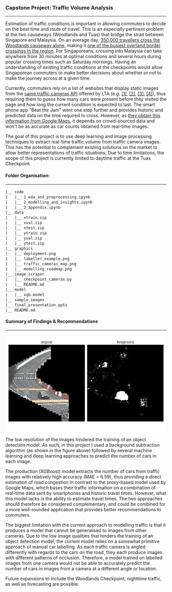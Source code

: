 ### Capstone Project: Traffic Volume Analysis
---

Estimation of traffic conditions is important in allowing commuters to decide on the best time and route of travel. This is an especially pertinent problem at the two causeways (Woodlands and Tuas) that bridge the strait between Singapore and Malaysia. On an average day, [350,000 travellers cross the Woodlands causeway alone](https://www.straitstimes.com/singapore/a-look-at-woodlands-checkpoint-singapores-first-and-last-line-of-defence), making it [one of the busiest overland border crossings in the region](https://infographics.channelnewsasia.com/interactive/causewayjam/index.html). For Singaporeans, crossing into Malaysia can take anywhere from 30 minutes at optimal conditions and several hours during popular crossing times such as Saturday mornings. Having an understanding of existing traffic conditions at the checkpoints would allow Singaporean commuters to make better decisions about whether or not to make the journey across at a given time. 

Currently, commuters rely on a list of websites that display static images from the [same traffic cameras API](https://data.gov.sg/dataset/traffic-images) offered by LTA (e.g. [[1]](https://www.onemotoring.com.sg/content/onemotoring/home/driving/traffic_information/traffic-cameras/kje.html#trafficCameras), [[2]](http://www.jalanow.com/johor-singapore-live-traffic-cam.htm), [[3]](https://www.sgmytaxi.com/traffic-camera/), [[4]](http://www.checkpoint.sg/)), thus requiring them to guess how many cars were present before they visited the page and how long the current condition is expected to last. The smart phone app "Beat the Jam" went one step further and provides historic and predicted data on the time required to cross. However, as [they obtain this information from Google Maps](https://causewayjam.wordpress.com/2016/03/02/beat-the-jam-version-2-0-is-live/), it depends on crowd-sourced data and won't be as accurate as car counts obtained from real-time images.

The goal of this project is to use deep learning and image processing techniques to extract real-time traffic volume from traffic camera images. This has the potential to complement existing solutions on the market to allow better representations of traffic situations. Due to time limitations, the scope of this project is currently limited to daytime traffic at the Tuas Checkpoint. 

#### Folder Organisation:
---
    |__ code
    |   |__ 1_eda_and_preprocessing.ipynb   
    |   |__ 2_modelling_and_insights.ipynb
    |   |__ 3_appendix.ipynb     
    |__ data
    |   |__ xtrain.zip
    |   |__ xval.zip
    |   |__ xtest.zip    
    |   |__ ytrain.zip
    |   |__ yval.zip
    |   |__ ytest.zip
    |__ graphics
    |   |__ deployment.png
    |   |__ labeller_example.png
    |   |__ traffic_cameras_map.png
    |   |__ modelling_roadmap.png
    |__ image_scraper
    |   |__ checkpoint_cameras.py
    |   |__ README.md
    |__ model
    |   |__ xgb.model
    |__ sample_images
    |__ final_presentation.pptx
    |__ README.md


#### Summary of Findings & Recommendations
---
<p align="center">
    <img src="./graphics/background_sub.gif" width=500>
</p>

The low resolution of the images hindered the training of an object detection model. As such, in this project I used a background subtraction algorithm (as shown in the figure above) followed by several machine learning and deep learning approaches to predict the number of cars in each image.

The production (XGBoost) model extracts the number of cars from traffic images with relatively high accuracy (MAE = 6.59), thus providing a direct estimation of road congestion in contrast to the proxy-based model used by Google Maps, which bases their traffic information on a combination of real-time data sent by smartphones and historic travel times. However, what this model lacks is the ability to estimate travel times. The two approaches should therefore be considered complementary, and could be combined for a more well-rounded application that provides better recommendations to commuters.

The biggest limitation with the current approach to modelling traffic is that it produces a model that cannot be generalised to images from other cameras. Due to the low image qualities that hinders the training of an object detection model, the current model relies on a somewhat primitive approach of manual car labelling. As each traffic camera is angled differently with regards to the cars on the road, they each produce images with different patterns of occlusion. Therefore, a model trained on labelled images from one camera would not be able to accurately predict the number of cars in images from a camera at a different angle or location.

Future expansions to include the Woodlands Checkpoint, nighttime traffic, as well as forecasting are possible.